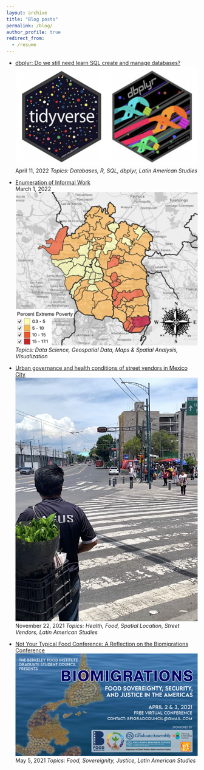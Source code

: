 ```yaml
---
layout: archive
title: "Blog posts"
permalink: /blog/
author_profile: true
redirect_from:
  - /resume
---
```


* [dbplyr: Do we still need learn SQL create and manage databases?](https://dlab.berkeley.edu/news/dbplyr-do-we-still-need-learn-sql-create-and-manage-databases)   
    ![alt text](https://github.com/ifarah/ifarah.github.io/blob/master/images/dbplyr.png)
    April 11, 2022
  *Topics: Databases, R, SQL, dbplyr, Latin American Studies*
  
* [Enumeration of Informal Work](https://dlab.berkeley.edu/news/enumeration-informal-work)   
  March 1, 2022
  ![alt text](https://github.com/ifarah/ifarah.github.io/blob/master/images/enumeration.png)
  *Topics: Data Science, Geospatial Data, Maps & Spatial Analysis, Visualization*
  
* [Urban governance and health conditions of street vendors in Mexico City](https://clas.berkeley.edu/publications/urban-governance-and-health-conditions-street-vendors-mexico-city)   
    ![alt text](https://github.com/ifarah/ifarah.github.io/blob/master/images/sv.png)
    November 22, 2021
  *Topics: Health, Food, Spatial Location, Street Vendors, Latin American Studies*
  
* [Not Your Typical Food Conference: A Reflection on the Biomigrations Conference](https://clasberkeley.wpcomstaging.com/2021/05/05/not-your-typical-food-conference-a-reflection-on-the-biomigrations-conference/)   
    ![alt text](https://github.com/ifarah/ifarah.github.io/blob/master/images/biomigrations.png)
    May 5, 2021
  *Topics: Food, Sovereignity, Justice, Latin American Studies*
  
  




